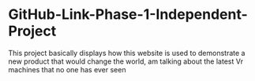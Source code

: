 # GitHub-Link-Phase-1-Independent-Project
This project basically displays how this website is used to demonstrate a new product that would change the world, am talking about the latest Vr machines that no one has ever seen
